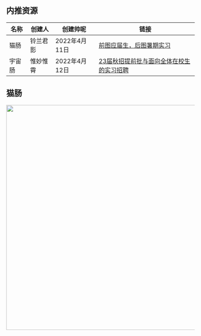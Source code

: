 ## 内推资源

| 名称  | 创建人  | 创建帅呢       | 链接                                                                                        |
|-----|------|------------|-------------------------------------------------------------------------------------------|
| 猫肠  | 铃兰君影 | 2022年4月11日 | [前图应届生，后图暑期实习]()                                                                          |
| 宇宙肠 | 惟妙惟霄 | 2022年4月12日 | [23届秋招提前批与面向全体在校生的实习招聘](https://jobs.bytedance.com/campus/position?referral_code=QE7NV7A) |

## 猫肠

<img src="https://dvkunion.oss-cn-shanghai.aliyuncs.com/img/15yvqcij0jGVJBriH8b1Ig.jpeg" style="height: 600px"/>